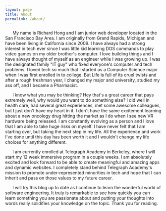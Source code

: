 ```yaml
---
layout: page
title: About
permalink: /about/
---
```


&nbsp;&nbsp;&nbsp;&nbsp;&nbsp;&nbsp;My name is Richard Hong and I am junior web developer located in the San Francisco Bay Area. I am originally from Grand Rapids, Michigan and have been living in California since 2009. I have always had a strong interest in tech ever since I was little kid learning DOS commands to play video games on my older brother's computer. I love building things and I have always thought of myself as an engineer while I was growing up. I was the designated family "IT guy" who fixed everyone's computer and tech problems. I loved tech so much that I started as a Computer Science major when I was first enrolled in to college. But Life is full of its cruel twists and after a rough freshman year, I changed my major and university, studied my ass off, and I became a Pharmacist. 

&nbsp;&nbsp;&nbsp;&nbsp;&nbsp;&nbsp;I know what you may be thinking? Hey that's a great career that pays extremely well, why would you want to do something else? I did well in health care, had several great experiences, met some awesome colleagues, but I just don't have my heart in it. I don't have the same excitement learning about a new oncology drug hitting the market as I do when I see new VR hardware being released. I am constantly evolving as a person and I love that I am able to take huge risks on myself. I have never felt that I am starting over, but taking the next step in my life. All the experience and work I've done until this day has been worth it and I wouldn't change my life choices for anything different.

&nbsp;&nbsp;&nbsp;&nbsp;&nbsp;&nbsp;I am currently enrolled at Telegraph Academy in Berkeley, where I will start my 12 week immersive program in a couple weeks. I am absolutely excited and look forward to be able to create meaningful and amazing apps and dynamic websites. I completely stand behind Telegraph Academy's mission to promote under-represented minorities in tech and hope that I can inherit and pass on those values to my future career. 

&nbsp;&nbsp;&nbsp;&nbsp;&nbsp;&nbsp;I will try this blog up to date as I continue to learn the wonderful world of software engineering. It truly is remarkable to see how quickly you can learn something you are passionate about and putting your thoughts into words really solidifies your knowledge on the topic. Thank you for reading.
  
